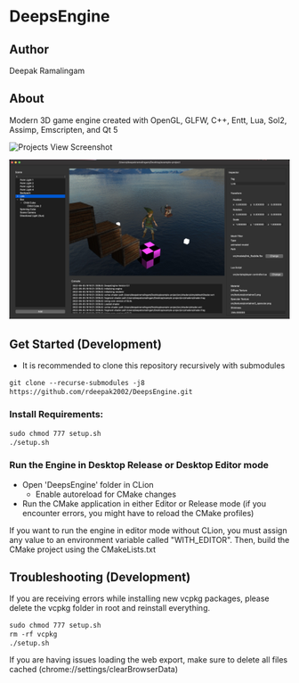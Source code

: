 # DeepsEngine

## Author

Deepak Ramalingam

## About

Modern 3D game engine created with OpenGL, GLFW, C++, Entt, Lua, Sol2, Assimp, Emscripten, and Qt 5

![Projects View Screenshot](doc/image/ProjectsView.png "Projects View")

![Editor View Screenshot](doc/image/EditorView.png "Editor View")

## Get Started (Development)

- It is recommended to clone this repository recursively with submodules

```shell
git clone --recurse-submodules -j8 https://github.com/rdeepak2002/DeepsEngine.git
```

### Install Requirements:

```shell
sudo chmod 777 setup.sh
./setup.sh
```

### Run the Engine in Desktop Release or Desktop Editor mode
- Open 'DeepsEngine' folder in CLion
  - Enable autoreload for CMake changes
- Run the CMake application in either Editor or Release mode (if you encounter errors, you might have to reload the CMake profiles)

If you want to run the engine in editor mode without CLion, you must assign any value to an environment variable called "WITH_EDITOR". Then, build the CMake project using the CMakeLists.txt

## Troubleshooting (Development)

If you are receiving errors while installing new vcpkg packages, please delete the vcpkg folder in root and reinstall everything.

```shell
sudo chmod 777 setup.sh
rm -rf vcpkg
./setup.sh
```

If you are having issues loading the web export, make sure to delete all files cached (chrome://settings/clearBrowserData)
